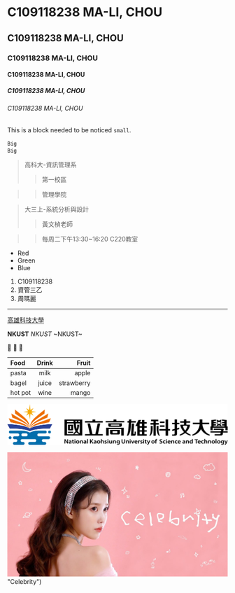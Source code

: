 # C109118238 MA-LI, CHOU
## C109118238 MA-LI, CHOU
### C109118238 MA-LI, CHOU
#### C109118238 MA-LI, CHOU
##### C109118238 MA-LI, CHOU
###### C109118238 MA-LI, CHOU

This is a block needed to be noticed `small`.

```
Big
Big
```

> 高科大-資訊管理系
>> 第一校區

>> 管理學院

> 大三上-系統分析與設計
>> 黃文楨老師

>> 每周二下午13:30~16:20 C220教室

* Red
* Green
* Blue

1. C109118238
2. 資管三乙
3. 周瑪麗

---
[高雄科技大學](https://www.nkust.edu.tw/)

**NKUST** *NKUST* ~NKUST~

🐷 💌 🍰

| Food | Drink | Fruit |
| :--- | :---: | ----: |
| pasta | milk  | apple |
| bagel | juice | strawberry |
| hot pot | wine  | mango |

![NKUST](nkust.png "NKUST")

[![Celebrity](IU.jpg)](https://www.youtube.com/watch?v=0-q1KafFCLU) "Celebrity")
